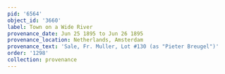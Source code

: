 ```yaml
---
pid: '6564'
object_id: '3660'
label: Town on a Wide River
provenance_date: Jun 25 1895 to Jun 26 1895
provenance_location: Netherlands, Amsterdam
provenance_text: 'Sale, Fr. Muller, Lot #130 (as "Pieter Breugel")'
order: '1298'
collection: provenance
---
```

